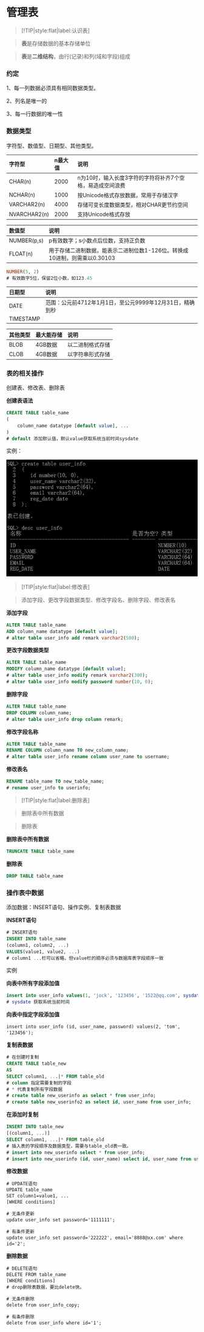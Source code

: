 # 管理表

> [!TIP|style:flat|label:认识表]

> **表**是存储数据的基本存储单位

> **表**是**二维结构**，由行(记录)和列(域和字段)组成

### 约定

1、每一列数据必须具有相同数据类型。

2、列名是唯一的

3、每一行数据的唯一性

### 数据类型

字符型、数值型、日期型、其他类型。

|字符型|n最大值|说明|
|:--|:--|:--|
|CHAR(n)|2000|n为10时，输入长度3字符的字符将补齐7个空格，易造成空间浪费|
|NCHAR(n)|1000|按Unicode格式存放数据，常用于存储汉字|
|VARCHAR2(n)|4000|存储可变长度数据类型，相对CHAR更节约空间|
|NVARCHAR2(n)|2000|支持Unicode格式存放|

|数值型|说明|
|:--|:--|
|NUMBER(p,s)|p有效数字；s小数点后位数，支持正负数|
|FLOAT(n)|用于存储二进制数据，能表示二进制位数1-126位。转换成10进制，则需乘以0.30103|

```sql
NUMBER(5, 2)
# 有效数字5位，保留2位小数，如123.45
```

|日期型|说明|
|:--|:--|
|DATE|范围：公元前4712年1月1日，至公元9999年12月31日，精确到秒|
|TIMESTAMP||

|其他类型|最大能存储|说明|
|:--|:--|:--|
|BLOB|4GB数据|以二进制格式存储|
|CLOB|4GB数据|以字符串形式存储|

### 表的相关操作

创建表、修改表、删除表

**创建表语法**

```sql
CREATE TABLE table_name
(
    column_name datatype [default value], ...
)
# default 添加默认值，默认value获取系统当前时间sysdate
```

实例：

![create-table-user-info](img/create-table-user-info.png)

> [!TIP|style:flat|label:修改表]

> 添加字段、更改字段数据类型、修改字段名、删除字段、修改表名

**添加字段**

```sql
ALTER TABLE table_name
ADD column_name datatype [default value];
# alter table user_info add remark varchar2(500);
```

**更改字段数据类型**

```sql
ALTER TABLE table_name
MODIFY column_name datatype [default value];
# alter table user_info modify remark varchar2(300);
# alter table user_info modify password number(10, 0);
```

**删除字段**

```sql
ALTER TABLE table_name
DROP COLUMN column_name;
# alter table user_info drop column remark;
```

**修改字段名称**

```sql
ALTER TABLE table_name
RENAME COLUMN column_name TO new_column_name;
# alter table user_info rename column user_name to username;
```

**修改表名**

```sql
RENAME table_name TO new_table_name;
# rename user_info to userinfo;
```

> [!TIP|style:flat|label:删除表]

> 删除表中所有数据

> 删除表

**删除表中所有数据**

```sql
TRUNCATE TABLE table_name
```

**删除表**

```sql
DROP TABLE table_name
```

### 操作表中数据

添加数据：INSERT语句、操作实例、复制表数据

**INSERT语句**

```sql
# INSERT语句
INSERT INTO table_name
(column1, column2, ...)
VALUES(value1, value2, ...)
# column1 ...栏可以省略，但value栏的顺序必须与数据库表字段顺序一致
```

实例

**向表中所有字段添加值**

```sql
insert into user_info values(1, 'jock', '123456', '1522@qq.com', sysdate);
# sysdate 获取系统当前时间
```

**向表中指定字段添加值**

```
insert into user_info (id, user_name, password) values(2, 'tom', '123456');
```

**复制表数据**

```sql
# 在创建时复制
CREATE TABLE table_new
AS
SELECT column1, ...|* FROM table_old
# column 指定需要复制的字段
# * 代表复制所有字段数据
# create table new_userinfo as select * from user_info;
# create table new_userinfo2 as select id, user_name from user_info;
```

**在添加时复制**

```sql
INSERT INTO table_new
[(column1, ...)]
SELECT column1, ...|* FROM table_old
# 插入表的字段顺序及数据类型，需要与table_old表一致。
# insert into new_userinfo select * from user_info;
# insert into new_userinfo (id, user_name) select id, user_name from user_info;
```

**修改数据**

```
# UPDATE语句
UPDATE table_name
SET column1=value1, ... 
[WHERE conditions]
```

```
# 无条件更新
update user_info set password='1111111';
```

```
# 有条件更新
update user_info set password='222222', email='8888@xx.com' where id='2';
```

**删除数据**

```
# DELETE语句
DELETE FROM table_name
[WHERE conditions]
# drop删除表数据，要比delete快。
```

```
# 无条件删除
delete from user_info_copy;
```

```
# 有条件删除
delete from user_info where id='1';
```